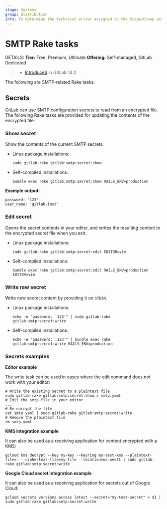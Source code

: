 ```yaml
---
stage: Systems
group: Distribution
info: To determine the technical writer assigned to the Stage/Group associated with this page, see https://handbook.gitlab.com/handbook/product/ux/technical-writing/#assignments
---
```


# SMTP Rake tasks

DETAILS:
**Tier:** Free, Premium, Ultimate
**Offering:** Self-managed, GitLab Dedicated

> - [Introduced](https://gitlab.com/gitlab-org/gitlab/-/merge_requests/67802) in GitLab 14.2.

The following are SMTP-related Rake tasks.

## Secrets

GitLab can use SMTP configuration secrets to read from an encrypted file. The following Rake tasks are provided for updating the contents of the encrypted file.

### Show secret

Show the contents of the current SMTP secrets.

- Linux package installations:

  ```shell
  sudo gitlab-rake gitlab:smtp:secret:show
  ```

- Self-compiled installations:

  ```shell
  bundle exec rake gitlab:smtp:secret:show RAILS_ENV=production
  ```

**Example output:**

```plaintext
password: '123'
user_name: 'gitlab-inst'
```

### Edit secret

Opens the secret contents in your editor, and writes the resulting content to the encrypted secret file when you exit.

- Linux package installations:

  ```shell
  sudo gitlab-rake gitlab:smtp:secret:edit EDITOR=vim
  ```

- Self-compiled installations:

  ```shell
  bundle exec rake gitlab:smtp:secret:edit RAILS_ENV=production EDITOR=vim
  ```

### Write raw secret

Write new secret content by providing it on `STDIN`.

- Linux package installations:

  ```shell
  echo -e "password: '123'" | sudo gitlab-rake gitlab:smtp:secret:write
  ```

- Self-compiled installations:

  ```shell
  echo -e "password: '123'" | bundle exec rake gitlab:smtp:secret:write RAILS_ENV=production
  ```

### Secrets examples

**Editor example**

The write task can be used in cases where the edit command does not work with your editor:

```shell
# Write the existing secret to a plaintext file
sudo gitlab-rake gitlab:smtp:secret:show > smtp.yaml
# Edit the smtp file in your editor
...
# Re-encrypt the file
cat smtp.yaml | sudo gitlab-rake gitlab:smtp:secret:write
# Remove the plaintext file
rm smtp.yaml
```

**KMS integration example**

It can also be used as a receiving application for content encrypted with a KMS:

```shell
gcloud kms decrypt --key my-key --keyring my-test-kms --plaintext-file=- --ciphertext-file=my-file --location=us-west1 | sudo gitlab-rake gitlab:smtp:secret:write
```

**Google Cloud secret integration example**

It can also be used as a receiving application for secrets out of Google Cloud:

```shell
gcloud secrets versions access latest --secret="my-test-secret" > $1 | sudo gitlab-rake gitlab:smtp:secret:write
```
